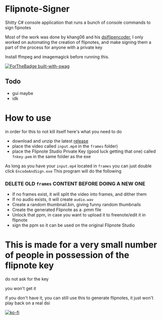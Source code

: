 # Flipnote-Signer
Shitty C# console application that runs a bunch of console commands to sign fipnotes

Most of the work was done by khang06 and his [dsiflipencoder](https://github.com/khang06/dsiflipencode), I only worked on automating the creation of flipnotes, and make signing them a part of the process for anyone with a private key

Install ffmpeg and imagemagick before running this.

[![ForTheBadge built-with-swag](http://ForTheBadge.com/images/badges/built-with-swag.svg)](https://GitHub.com/Naereen/) 

## Todo
* gui maybe
* idk

# How to use
in order for this to not kill itself here's what you need to do

* download and unzip the latest [release](https://github.com/RinLovesYou/Flipnote-Signer/releases) 
* place the video called `input.mp4` in the `frames` folder)
* place the Flipnote Studio Private Key (good luck getting that one) called `fnkey.pem` in the same folder as the exe

As long as you have your `input.mp4` located in `frames` you can just double click `EncodeAndSign.exe`
This program will do the following

### DELETE OLD `frames` CONTENT BEFORE DOING A NEW ONE

* If no frames exist, it will split the video into frames, and dither them
* If no audio exists, it will create `audio.wav`
* Create a random thumbnail.bin, giving funny random thumbnails
* Create the generated Flipnote as a .pmm file
* Unlock that ppm, in case you want to upload it to freenote/edit it in flipnote
* sign the ppm so it can be used on the original Flipnote Studio

# This is made for a very small number of people in possession of the flipnote key
do not ask for the key

you won't get it

if you don't have it, you can still use this to generate flipnotes, it just won't play back on a real dsi

[![ko-fi](https://www.ko-fi.com/img/githubbutton_sm.svg)](https://ko-fi.com/K3K61YCS7)
